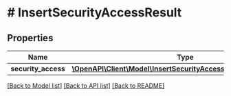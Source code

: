 # # InsertSecurityAccessResult

## Properties

Name | Type | Description | Notes
------------ | ------------- | ------------- | -------------
**security_access** | [**\OpenAPI\Client\Model\InsertSecurityAccessResultSecurityAccess**](InsertSecurityAccessResultSecurityAccess.md) |  | [optional]

[[Back to Model list]](../../README.md#models) [[Back to API list]](../../README.md#endpoints) [[Back to README]](../../README.md)
